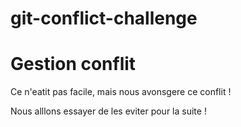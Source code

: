 # git-conflict-challenge


# Gestion conflit

Ce n'eatit pas facile, mais nous avonsgere ce conflit !

Nous alllons essayer de les eviter pour la suite !


